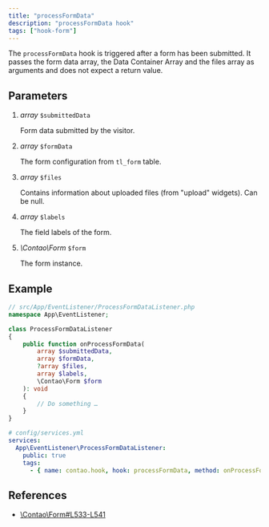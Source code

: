 ```yaml
---
title: "processFormData"
description: "processFormData hook"
tags: ["hook-form"]
---
```



The `processFormData` hook is triggered after a form has been submitted. It
passes the form data array, the Data Container Array and the files array as
arguments and does not expect a return value.


## Parameters

1. *array* `$submittedData`

    Form data submitted by the visitor.

2. *array* `$formData`

    The form configuration from `tl_form` table.

3. *array* `$files`

    Contains information about uploaded files (from "upload" widgets). Can be null.

4. *array* `$labels`
    
    The field labels of the form.

5. *\Contao\Form* `$form`

    The form instance.
 

## Example

```php
// src/App/EventListener/ProcessFormDataListener.php
namespace App\EventListener;

class ProcessFormDataListener
{
    public function onProcessFormData(
        array $submittedData, 
        array $formData, 
        ?array $files, 
        array $labels, 
        \Contao\Form $form
    ): void
    {
        // Do something …
    }
}
```

```yml
# config/services.yml
services:
  App\EventListener\ProcessFormDataListener:
    public: true
    tags:
      - { name: contao.hook, hook: processFormData, method: onProcessFormData }
```


## References

* [\Contao\Form#L533-L541](https://github.com/contao/contao/blob/4.7.6/core-bundle/src/Resources/contao/forms/Form.php#L533-L541)
